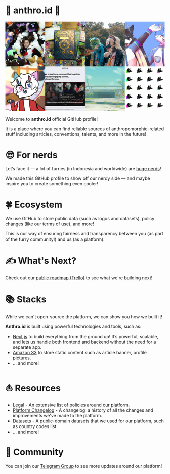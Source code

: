 # 🐺 anthro.id 🦊
![A grid of images of used assets in anthro.id platform.](/profile/banner.webp)

Welcome to **anthro.id** official GitHub profile!

It is a place where you can find reliable sources of anthropomorphic-related stuff including articles, conventions, talents, and more in the future!

# 😎 For nerds
Let’s face it — a lot of furries (in Indonesia and worldwide) are [huge nerds](https://www.reddit.com/r/furry/comments/1b7z2su/why_is_such_a_huge_number_of_furries_into_stem/)!

We made this GitHub profile to show off our nerdy side — and maybe inspire you to create something even cooler!

# 🍀 Ecosystem
We use GitHub to store public data (such as logos and datasets), policy changes (like our terms of use), and more!

This is our way of ensuring fairness and transparency between you (as part of the furry community!) and us (as a platform).

# ✍️ What's Next?
Check out our [public roadmap (Trello)](https://redirect.anthro.id/roadmap) to see what we're building next!

# 📚 Stacks
While we can't open-source the platform, we can show you how we built it!

**Anthro.id** is built using powerful technologies and tools, such as:
- [Next.js](https://nextjs.org) to build everything from the ground up! It’s powerful, scalable, and lets us handle both frontend and backend without the need for a separate app.
- [Amazon S3](http://aws.amazon.com/s3) to store static content such as article banner, profile pictures.
- ... and more!

# ⛵ Resources
- [Legal](https://github.com/anthro-id/legal) - An extensive list of policies around our platform.
- [Platform Changelog](https://github.com/anthro-id/changelog) - A changelog: a history of all the changes and improvements we've made to the platform.
- [Datasets](https://github.com/anthro-id/datasets) - A public-domain datasets that we used for our platform, such as country codes list.
- ... and more!

# 🐶 Community
You can join our [Telegram Group](https://redirect.anthro.id/social/tg/group) to see more updates around our platform!